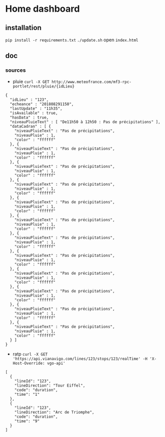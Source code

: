 # Home dashboard

## installation

`pip install -r requirements.txt`
`./update.sh`
open `index.html`


## doc

### sources

- pluie
`curl -X GET http://www.meteofrance.com/mf3-rpc-portlet/rest/pluie/{idLieu}`
```
{
  "idLieu" : "123",
  "echeance" : "201808291150",
  "lastUpdate" : "11h35",
  "isAvailable" : true,
  "hasData" : true,
  "niveauPluieText" : [ "De11h50 à 12h50 : Pas de précipitations" ],
  "dataCadran" : [ {
    "niveauPluieText" : "Pas de précipitations",
    "niveauPluie" : 1,
    "color" : "ffffff"
  }, {
    "niveauPluieText" : "Pas de précipitations",
    "niveauPluie" : 1,
    "color" : "ffffff"
  }, {
    "niveauPluieText" : "Pas de précipitations",
    "niveauPluie" : 1,
    "color" : "ffffff"
  }, {
    "niveauPluieText" : "Pas de précipitations",
    "niveauPluie" : 1,
    "color" : "ffffff"
  }, {
    "niveauPluieText" : "Pas de précipitations",
    "niveauPluie" : 1,
    "color" : "ffffff"
  }, {
    "niveauPluieText" : "Pas de précipitations",
    "niveauPluie" : 1,
    "color" : "ffffff"
  }, {
    "niveauPluieText" : "Pas de précipitations",
    "niveauPluie" : 1,
    "color" : "ffffff"
  }, {
    "niveauPluieText" : "Pas de précipitations",
    "niveauPluie" : 1,
    "color" : "ffffff"
  }, {
    "niveauPluieText" : "Pas de précipitations",
    "niveauPluie" : 1,
    "color" : "ffffff"
  }, {
    "niveauPluieText" : "Pas de précipitations",
    "niveauPluie" : 1,
    "color" : "ffffff"
  }, {
    "niveauPluieText" : "Pas de précipitations",
    "niveauPluie" : 1,
    "color" : "ffffff"
  }, {
    "niveauPluieText" : "Pas de précipitations",
    "niveauPluie" : 1,
    "color" : "ffffff"
  } ]
}
```

- ratp
`curl -X GET 'https://api.vianavigo.com/lines/123/stops/123/realTime' -H 'X-Host-Override: vgo-api'`
```
[
  {
    "lineId": "123",
    "lineDirection": "Tour Eiffel",
    "code": "duration",
    "time": "1"
  },
  {
    "lineId": "123",
    "lineDirection": "Arc de Triomphe",
    "code": "duration",
    "time": "9"
  }
]
```


